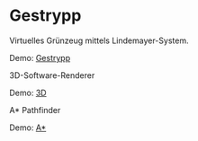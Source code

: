 # Gestrypp

Virtuelles Grünzeug mittels Lindemayer-System.

Demo: [Gestrypp](https://sebastiankobs.github.io/Gestrypp/)

3D-Software-Renderer

Demo: [3D](https://sebastiankobs.github.io/Gestrypp/3d.html)

A\* Pathfinder

Demo: [A\*](https://sebastiankobs.github.io/Gestrypp/pathfinding.html)
